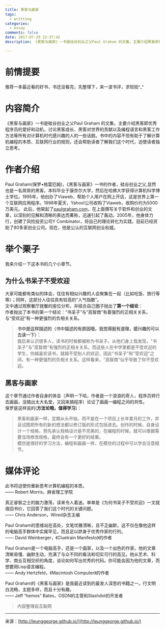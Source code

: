 ```yaml
---
title: 黑客与画家
tags:
  - writting
categories:
  - essay
comments: false
date: 2017-07-29 22:37:42
description: 《黑客与画家》一书是硅谷创业之父Paul Graham 的文集，主要介绍黑客即优秀程序员的爱好和动机，讨论黑客成长、黑客对世界的贡献以及编程语言和黑客工作方法等所有对计算机时代感兴趣的人的一些话题。书中的内容不但有助于了解计算机编程的本质、互联网行业的规则，还会帮助读者了解我们这个时代，迫使读者独立思考。

---
```

# 前情提要
推荐一本最近看的好书，书还没看完，先整理下，来一波书评，求轻拍^_^

# 内容简介
《黑客与画家》一书是硅谷创业之父Paul Graham 的文集，主要介绍黑客即优秀程序员的爱好和动机，讨论黑客成长、黑客对世界的贡献以及编程语言和黑客工作方法等所有对计算机时代感兴趣的人的一些话题。书中的内容不但有助于了解计算机编程的本质、互联网行业的规则，还会帮助读者了解我们这个时代，迫使读者独立思考。

# 作者介绍
Paul Graham(保罗•格雷厄姆)，《黑客与画家》一书的作者，硅谷创业之父,显然也是一名屌屌的黑客。本科毕业于康奈尔大学，然后在哈佛大学获得计算机科学博士学位。1995年，他创办了Viaweb，帮助个人用户在网上开店，这是世界上第一个互联网应用程序。1998年夏天，Yahoo!公司收购了Viaweb，收购价约为5000万美元。
此后，他架起了[paulgraham.com](http://paulgraham.com/index.html)，在上面撰写关于软件和创业的文章，以深刻的见解和清晰的表达而著称，迅速引起了轰动。2005年，他身体力行，创建了风险投资公司Y Combinator，将自己的理论转化为实践，目前已经资助了80多家创业公司。现在，他是公认的互联网创业权威。


# 举个栗子
我来介绍一下这本书的几个小章节。  
## 为什么书呆子不受欢迎
大家可能都有类似的体会，往往有相似兴趣的人会聚集在一起（比如吃饭、旅行等等）；同样，这部分人往往具有较高的“人气指数”。  
文中通过观察餐厅就餐的座位分布，并结合自己圈子抛出了**第一个结论**：  
作者抛出了本书的第一个结论：“书呆子”与“高智商”有着强烈的正相关关系，与“受欢迎”有一种更强烈的负相关关系。  
> **书中是这样描述的（书中描述的有原因哦，我觉得挺有道理，感兴趣的可以去读一下）：**  
> 我后来认识很多人，读书的时候都被称为书呆子。从他们身上我发现，"书呆子"与"高智商"有强烈的正相关关系。而这些人在中学里都是不受欢迎的学生，你越喜欢读书，就越不受别人的欢迎，因此"书呆子"和"受欢迎"之间，有一种更强烈的负相关关系。这样看来，"高智商"似乎导致了你不受欢迎。   

## 黑客与画家
这个章节通过作者自身的体会（声明一下哈，作者是一个浪浪的奇人，程序员转行去画画，没搞出太大名堂，又回来搞程序）论证了画画一编程之间的共性。  
保罗是这样说的(**方法论哦，值得学习**)：
> 黑客和画家一样，定期从头开始，而不是在一个项目上长年累月的工作，并且试图把所有的新的想法都以修订版的形式包括进去。创作的时候，自身设计一个规格，预先承认规格设计是不完美的，在编程的时候，就可以根据需要当场修改规格，最终会有一个更好的结果。  
> 模仿是很好的学习方法，编程和画画一样，在模仿的过程中可以学会注意细节。  


# 媒体评论
此书将迫使你重新思考计算机编程的本质。  
—— Robert Morris，麻省理工学院  

真正睿智之士的脑力激荡，读来令人着迷。单单是《为何书呆子不受欢迎》一文就值回书价，它回答了我们这个时代的关键问题。  
—— Chris Anderson，Wired杂志主编  

Paul Graham的思维站在高处，文笔优雅清晰，且不乏幽默，这不仅在像他这样的电脑高手群体中实属罕见，而且足以跻身于优秀作家的行列。  
—— David Weinberger，《Cluetrain Manifesto》的作者  

Paul Graham是一个电脑高手，还是一个画家，以及一个出色的作家。他的文章清晰易懂、幽默生动，充满了与众不同的看法和切实可行的高见。他从艺术、科学、商业互相交织的角度，谈论如何写出优秀的代码。你可能会因为他的文章，而想要用Lisp语言编程。  
—— Andy Hertzfeld，《Macintosh Computer》的作者  

Paul Graham的《黑客与画家》是我最近读到的最发人深思的书籍之一。行文明白流畅，主题多样，而且十分有趣。  
—— Jeff “hemos” Bates，OSDN的主管和Slashdot的开发者  



> 内容整理自互联网







---
<link rel="stylesheet" href="http://yandex.st/highlightjs/6.1/styles/default.min.css">
<script src="http://yandex.st/highlightjs/6.1/highlight.min.js"></script>
<script>
hljs.tabReplace = ' ';
hljs.initHighlightingOnLoad();
</script>


来源：[http://leunggeorge.github.io/](http://leunggeorge.github.io/)  
